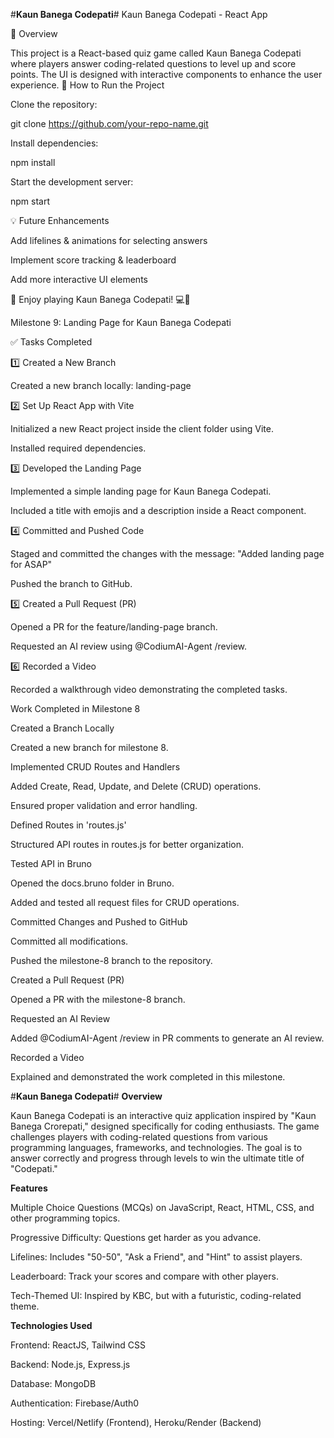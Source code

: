 #**Kaun Banega Codepati**#
Kaun Banega Codepati - React App

📌 Overview

This project is a React-based quiz game called Kaun Banega Codepati where players answer coding-related questions to level up and score points. The UI is designed with interactive components to enhance the user experience.
📜 How to Run the Project

Clone the repository:

git clone https://github.com/your-repo-name.git

Install dependencies:

npm install

Start the development server:

npm start

💡 Future Enhancements

Add lifelines & animations for selecting answers

Implement score tracking & leaderboard

Add more interactive UI elements

🎯 Enjoy playing Kaun Banega Codepati! 💻🚀

Milestone 9: Landing Page for Kaun Banega Codepati

✅ Tasks Completed

1️⃣ Created a New Branch

Created a new branch locally: landing-page

2️⃣ Set Up React App with Vite

Initialized a new React project inside the client folder using Vite.

Installed required dependencies.

3️⃣ Developed the Landing Page

Implemented a simple landing page for Kaun Banega Codepati.

Included a title with emojis and a description inside a React component.

4️⃣ Committed and Pushed Code

Staged and committed the changes with the message: "Added landing page for ASAP"

Pushed the branch to GitHub.

5️⃣ Created a Pull Request (PR)

Opened a PR for the feature/landing-page branch.

Requested an AI review using @CodiumAI-Agent /review.

6️⃣ Recorded a Video

Recorded a walkthrough video demonstrating the completed tasks.




Work Completed in Milestone 8

Created a Branch Locally

Created a new branch for milestone 8.

Implemented CRUD Routes and Handlers

Added Create, Read, Update, and Delete (CRUD) operations.

Ensured proper validation and error handling.

Defined Routes in 'routes.js'

Structured API routes in routes.js for better organization.

Tested API in Bruno

Opened the docs.bruno folder in Bruno.

Added and tested all request files for CRUD operations.

Committed Changes and Pushed to GitHub

Committed all modifications.

Pushed the milestone-8 branch to the repository.

Created a Pull Request (PR)

Opened a PR with the milestone-8 branch.

Requested an AI Review

Added @CodiumAI-Agent /review in PR comments to generate an AI review.

Recorded a Video

Explained and demonstrated the work completed in this milestone.






#**Kaun Banega Codepati**#
__Overview__

Kaun Banega Codepati is an interactive quiz application inspired by "Kaun Banega Crorepati," designed specifically for coding enthusiasts. The game challenges players with coding-related questions from various programming languages, frameworks, and technologies. The goal is to answer correctly and progress through levels to win the ultimate title of "Codepati."

__Features__

Multiple Choice Questions (MCQs) on JavaScript, React, HTML, CSS, and other programming topics.

Progressive Difficulty: Questions get harder as you advance.

Lifelines: Includes "50-50", "Ask a Friend", and "Hint" to assist players.

Leaderboard: Track your scores and compare with other players.

Tech-Themed UI: Inspired by KBC, but with a futuristic, coding-related theme.

__Technologies Used__

Frontend: ReactJS, Tailwind CSS

Backend: Node.js, Express.js

Database: MongoDB

Authentication: Firebase/Auth0

Hosting: Vercel/Netlify (Frontend), Heroku/Render (Backend)
